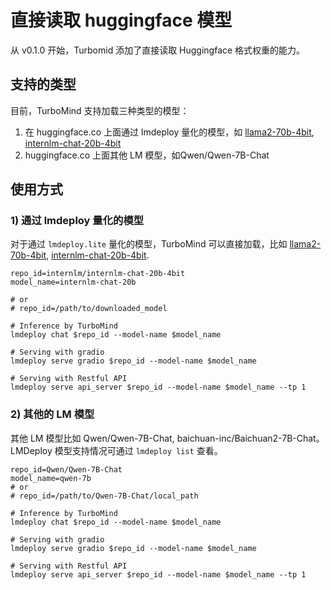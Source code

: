 # 直接读取 huggingface 模型

从 v0.1.0 开始，Turbomid 添加了直接读取 Huggingface 格式权重的能力。

## 支持的类型

目前，TurboMind 支持加载三种类型的模型：

1. 在 huggingface.co 上面通过 lmdeploy 量化的模型，如 [llama2-70b-4bit](https://huggingface.co/lmdeploy/llama2-chat-70b-4bit), [internlm-chat-20b-4bit](https://huggingface.co/internlm/internlm-chat-20b-4bit)
2. huggingface.co 上面其他 LM 模型，如Qwen/Qwen-7B-Chat

## 使用方式

### 1) 通过 lmdeploy 量化的模型

对于通过 `lmdeploy.lite` 量化的模型，TurboMind 可以直接加载，比如 [llama2-70b-4bit](https://huggingface.co/lmdeploy/llama2-chat-70b-4bit), [internlm-chat-20b-4bit](https://huggingface.co/internlm/internlm-chat-20b-4bit).

```
repo_id=internlm/internlm-chat-20b-4bit
model_name=internlm-chat-20b

# or
# repo_id=/path/to/downloaded_model

# Inference by TurboMind
lmdeploy chat $repo_id --model-name $model_name

# Serving with gradio
lmdeploy serve gradio $repo_id --model-name $model_name

# Serving with Restful API
lmdeploy serve api_server $repo_id --model-name $model_name --tp 1
```

### 2) 其他的 LM 模型

其他 LM 模型比如 Qwen/Qwen-7B-Chat, baichuan-inc/Baichuan2-7B-Chat。LMDeploy 模型支持情况可通过 `lmdeploy list` 查看。

```
repo_id=Qwen/Qwen-7B-Chat
model_name=qwen-7b
# or
# repo_id=/path/to/Qwen-7B-Chat/local_path

# Inference by TurboMind
lmdeploy chat $repo_id --model-name $model_name

# Serving with gradio
lmdeploy serve gradio $repo_id --model-name $model_name

# Serving with Restful API
lmdeploy serve api_server $repo_id --model-name $model_name --tp 1
```
